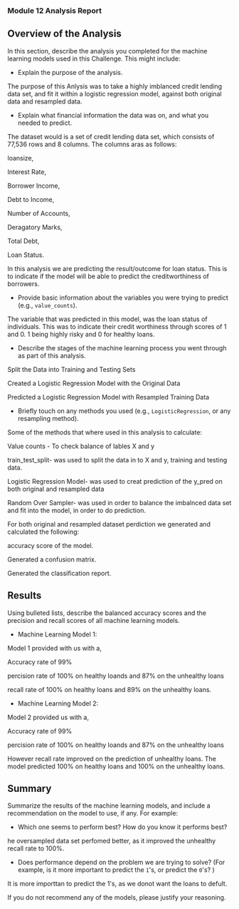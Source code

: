 ### Module 12 Analysis Report

## Overview of the Analysis

In this section, describe the analysis you completed for the machine learning models used in this Challenge. This might include:

* Explain the purpose of the analysis.

The purpose of this Anlysis was to take a highly imblanced credit lending data set, and fit it within a logistic regression model, against both original data and resampled data.   

* Explain what financial information the data was on, and what you needed to predict.

The dataset would is a set of credit lending data set, which consists of 77,536 rows and 8 columns. The columns aras as follows:
   
   loansize, 
   
   Interest Rate, 
   
   Borrower Income, 
   
   Debt to Income, 
   
   Number of Accounts, 
   
   Deragatory Marks, 
   
   Total Debt, 
   
   Loan Status. 
   
In this analysis we are predicting the result/outcome for loan status. This is to indicate if the model will be able to predict the creditworthiness of borrowers.

* Provide basic information about the variables you were trying to predict (e.g., `value_counts`).

The variable that was predicted in this model, was the loan status of individuals. This was to indicate their credit worthiness through scores of 1 and 0. 1 being highly risky and 0 for healthy loans. 

* Describe the stages of the machine learning process you went through as part of this analysis.

Split the Data into Training and Testing Sets

Created a Logistic Regression Model with the Original Data

Predicted a Logistic Regression Model with Resampled Training Data

* Briefly touch on any methods you used (e.g., `LogisticRegression`, or any resampling method).

Some of the methods that where used in this analysis to calculate:

Value counts - To check balance of lables X and y

train_test_split- was used to split the data in to X and y, training and testing data.

Logistic Regression Model- was used to creat prediction of the y_pred on both original and resampled data


Random Over Sampler- was used in order to balance the imbalnced data set and fit into the model, in order to do prediction.


For both original and resampled dataset perdiction we generated and calculated the following:

   accuracy score of the model.
    
   Generated a confusion matrix.
   
   Generated the classification report.


## Results

Using bulleted lists, describe the balanced accuracy scores and the precision and recall scores of all machine learning models.

* Machine Learning Model 1:
      
 Model 1 provided with us with a,
 
 
   Accuracy rate of 99%
   
   percision rate of 100% on healthy loands and 87% on the unhealthy loans
   
   recall rate of 100% on healthy loans and 89% on the unhealthy loans. 
     


* Machine Learning Model 2:

Model 2 provided us with a,
 
Accuracy rate of 99%
 
percision rate of 100% on healthy loands and 87% on the unhealthy loans
 
However recall rate improved on the prediction of unhealthy loans. The model predicted 100% on healthy loans and 100% on the unhealthy loans. 

## Summary

Summarize the results of the machine learning models, and include a recommendation on the model to use, if any. For example:

* Which one seems to perform best? How do you know it performs best?


he oversampled data set perfomed better, as it improved the unhealthy recall rate to 100%. 


* Does performance depend on the problem we are trying to solve? (For example, is it more important to predict the `1`'s, or predict the `0`'s? )


It is more importtan to predict the 1's, as we donot want the loans to defult. 

If you do not recommend any of the models, please justify your reasoning.
